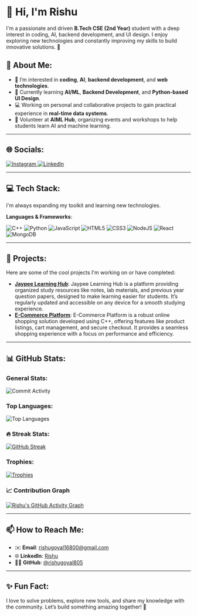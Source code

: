 # 👋 Hi, I'm Rishu

I'm a passionate and driven **B.Tech CSE (2nd Year)** student with a deep interest in coding, AI, backend development, and UI design. I enjoy exploring new technologies and constantly improving my skills to build innovative solutions. 🚀
 
## 💫 About Me:
- 👀 I’m interested in **coding**, **AI**, **backend development**, and **web technologies**.
- 🌱 Currently learning **AI/ML**, **Backend Development**, and **Python-based UI Design**.
- 💻 Working on personal and collaborative projects to gain practical experience in **real-time data systems**.
- 👥 Volunteer at **AIML Hub**, organizing events and workshops to help students learn AI and machine learning.

--- 

## 🌐 Socials:
<div>
  <a href="https://www.instagram.com/rishu_goyal_official?igsh=dHp2encxeW4wZ2Iz">
    <img src="https://img.shields.io/badge/Instagram-%23E4405F.svg?logo=Instagram&logoColor=white" alt="Instagram" />
  </a>
  <a href="https://www.linkedin.com/in/rishu0405">
    <img src="https://img.shields.io/badge/LinkedIn-%230077B5.svg?logo=linkedin&logoColor=white" alt="LinkedIn" />
  </a>
</div>

---

## 💻 Tech Stack:
I'm always expanding my toolkit and learning new technologies.

**Languages & Frameworks**:  
<div>
  <img src="https://img.shields.io/badge/c++-%2300599C.svg?style=for-the-badge&logo=c%2B%2B&logoColor=white" alt="C++" />
  <img src="https://img.shields.io/badge/python-%2314354C.svg?style=for-the-badge&logo=python&logoColor=white" alt="Python" />
  <img src="https://img.shields.io/badge/javascript-%23323330.svg?style=for-the-badge&logo=javascript&logoColor=%23F7DF1E" alt="JavaScript" />
  <img src="https://img.shields.io/badge/html5-%23E34F26.svg?style=for-the-badge&logo=html5&logoColor=white" alt="HTML5" />
  <img src="https://img.shields.io/badge/css3-%231572B6.svg?style=for-the-badge&logo=css3&logoColor=white" alt="CSS3" />
  <img src="https://img.shields.io/badge/node.js-6DA55F?style=for-the-badge&logo=node.js&logoColor=white" alt="NodeJS" />
  <img src="https://img.shields.io/badge/react-%2320232a.svg?style=for-the-badge&logo=react&logoColor=%2361DAFB" alt="React" />
  <img src="https://img.shields.io/badge/MongoDB-%234ea94b.svg?style=for-the-badge&logo=mongodb&logoColor=white" alt="MongoDB" />
</div>


---

## 📂 Projects:
Here are some of the cool projects I'm working on or have completed:

- **[Jaypee Learning Hub](https://jaypeelearninghub.great-site.net/index.php)**: Jaypee Learning Hub is a platform providing organized study resources like notes, lab materials, and previous year question papers, designed to make learning easier for students. It’s regularly updated and accessible on any device for a smooth studying experience.
- **[E-Commerce Platform](https://github.com/rishugoyal805/E-Commerce-Platform.git)**: E-Commerce Platform is a robust online shopping solution developed using C++, offering features like product listings, cart management, and secure checkout. It provides a seamless shopping experience with a focus on performance and efficiency.

---
 
## 📊 GitHub Stats:

### General Stats:
![Commit Activity](https://github-readme-stats.vercel.app/api?username=rishugoyal805&show_icons=true&hide_border=true&count_private=true&theme=radical&hide_border=false)

### Top Languages:
![Top Languages](https://github-readme-stats.vercel.app/api/top-langs/?username=rishugoyal805&layout=compact&theme=radical&hide_border=false&langs_count=20)

### 🔥 Streak Stats:
[![GitHub Streak](https://streak-stats.demolab.com/?user=rishugoyal805&theme=tokyonight&short_numbers=true)](https://git.io/streak-stats)<br/>

### Trophies:
[![Trophies](https://github-profile-trophy.vercel.app/?username=rishugoyal805&theme=radical&row=1&column=3&margin-w=15&margin-h=15&hide_border=false)](https://github.com/rishugoyal805)

### 📈 Contribution Graph
[![Rishu's GitHub Activity Graph](https://github-readme-activity-graph.vercel.app/graph?username=rishugoyal805&theme=tokyo-night)](https://github.com/ashutosh00710/github-readme-activity-graph)

---

## 📫 How to Reach Me:
- ✉️ **Email**: rishugoyal16800@gmail.com
- 🌐 **LinkedIn**: [Rishu](https://www.linkedin.com/in/rishu0405)
- 🧑‍💻 **GitHub**: [@rishugoyal805](https://github.com/rishugoyal805)

---

## ✨ Fun Fact: 
I love to solve problems, explore new tools, and share my knowledge with the community. Let’s build something amazing together! 🚀
